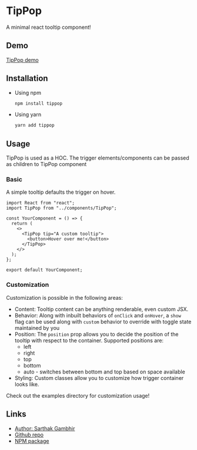 # TipPop

A minimal react tooltip component!

## Demo

[TipPop demo](https://icyi2i.github.io/tippop/)

## Installation

- Using npm

  ```bash
  npm install tippop
  ```

- Using yarn

  ```bash
  yarn add tippop
  ```

## Usage

TipPop is used as a HOC. The trigger elements/components can be passed as
children to TipPop component

### Basic

A simple tooltip defaults the trigger on hover.

```JSX
import React from "react";
import TipPop from "../components/TipPop";

const YourComponent = () => {
  return (
    <>
      <TipPop tip="A custom tooltip">
        <button>Hover over me!</button>
      </TipPop>
    </>
  );
};

export default YourComponent;
```

### Customization

Customization is possible in the following areas:

- Content: Tooltip content can be anything renderable, even custom JSX.
- Behavior: Along with inbuilt behaviors of `onClick` and `onHover`, a `show`
  flag can be used along with `custom` behavior to override with toggle state
  maintained by you
- Position: The `position` prop allows you to decide the position of the tooltip
  with respect to the container. Supported positions are:
  - left
  - right
  - top
  - bottom
  - auto - switches between bottom and top based on space available
- Styling: Custom classes allow you to customize how trigger container looks
  like.

Check out the examples directory for customization usage!

## Links

- [Author: Sarthak Gambhir](http://sarthakgambhir.herokuapp.com/)
- [Github repo](https://github.com/icyi2i/tippop)
- [NPM package](https://www.npmjs.com/package/tippop)
